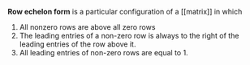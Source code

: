**Row echelon form** is a particular configuration of a [[matrix]] in which

1. All nonzero rows are above all zero rows
2. The leading entries of a non-zero row is always to the right of the leading entries of the row above it.
3. All leading entries of non-zero rows are equal to 1.